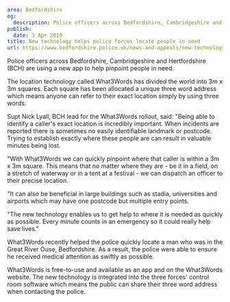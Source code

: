 ```yaml
area: Bedfordshire
og:
  description: Police officers across Bedfordshire, Cambridgeshire and Hertfordshire (BCH) are using a new app to help pinpoint people in need.
publish:
  date: 3 Apr 2019
title: New technology helps police forces locate people in need
url: https://www.bedfordshire.police.uk/news-and-appeals/new-technology-what3words-apr19
```

Police officers across Bedfordshire, Cambridgeshire and Hertfordshire (BCH) are using a new app to help pinpoint people in need.

The location technology called What3Words has divided the world into 3m x 3m squares. Each square has been allocated a unique three word address which means anyone can refer to their exact location simply by using three words.

Supt Nick Lyall, BCH lead for the What3Words rollout, said: "Being able to identify a caller's exact location is incredibly important. When incidents are reported there is sometimes no easily identifiable landmark or postcode. Trying to establish exactly where these people are can result in valuable minutes being lost.

"With What3Words we can quickly pinpoint where that caller is within a 3m x 3m square. This means that no matter where they are - be it in a field, on a stretch of waterway or in a tent at a festival - we can dispatch an officer to their precise location.

"It can also be beneficial in large buildings such as stadia, universities and airports which may have one postcode but multiple entry points.

"The new technology enables us to get help to where it is needed as quickly as possible. Every minute counts in an emergency so it could really help save lives."

What3Words recently helped the police quickly locate a man who was in the Great River Ouse, Bedfordshire. As a result, the police were able to ensure he received medical attention as swiftly as possible.

 What3Words is free-to-use and available as an app and on the What3Words website. The new technology is integrated into the three forces' control room software which means the public can share their three word address when contacting the police.
